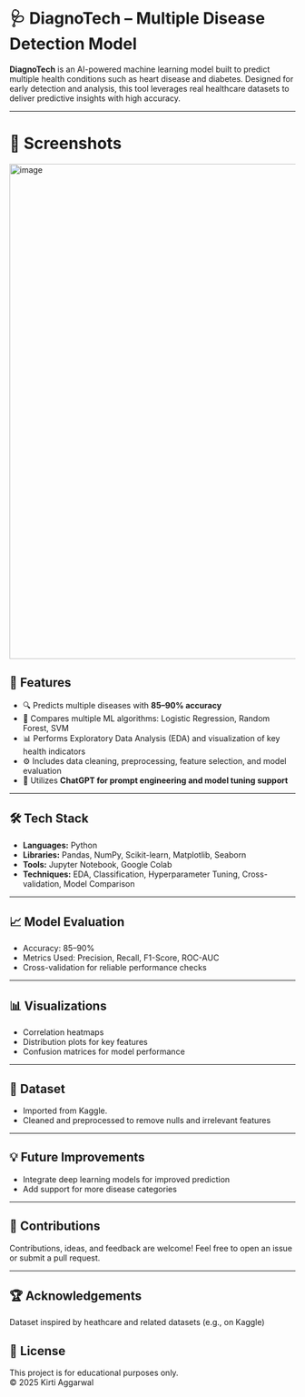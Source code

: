 # 🩺 DiagnoTech – Multiple Disease Detection Model

**DiagnoTech** is an AI-powered machine learning model built to predict multiple health conditions such as heart disease and diabetes. Designed for early detection and analysis, this tool leverages real healthcare datasets to deliver predictive insights with high accuracy.

---

# 📸 Screenshots

<img width="1796" height="871" alt="image" src="https://github.com/user-attachments/assets/de98a6e1-e800-4656-9116-df1c17f4da04" />


## 🚀 Features

- 🔍 Predicts multiple diseases with **85–90% accuracy**
- 🧠 Compares multiple ML algorithms: Logistic Regression, Random Forest, SVM
- 📊 Performs Exploratory Data Analysis (EDA) and visualization of key health indicators
- ⚙️ Includes data cleaning, preprocessing, feature selection, and model evaluation
- 🤖 Utilizes **ChatGPT for prompt engineering and model tuning support**

---

## 🛠️ Tech Stack

- **Languages:** Python  
- **Libraries:** Pandas, NumPy, Scikit-learn, Matplotlib, Seaborn  
- **Tools:** Jupyter Notebook, Google Colab  
- **Techniques:** EDA, Classification, Hyperparameter Tuning, Cross-validation, Model Comparison

---

## 📈 Model Evaluation

- Accuracy: 85–90%
- Metrics Used: Precision, Recall, F1-Score, ROC-AUC
- Cross-validation for reliable performance checks

---

## 📊 Visualizations

- Correlation heatmaps
- Distribution plots for key features
- Confusion matrices for model performance

---

## 📁 Dataset

- Imported from Kaggle.
- Cleaned and preprocessed to remove nulls and irrelevant features

---

## 💡 Future Improvements

- Integrate deep learning models for improved prediction
- Add support for more disease categories

---

## 🤝 Contributions

Contributions, ideas, and feedback are welcome! Feel free to open an issue or submit a pull request.

---

## 🏆 Acknowledgements

Dataset inspired by heathcare and related datasets (e.g., on Kaggle)

## 📃 License

This project is for educational purposes only.  
© 2025 Kirti Aggarwal

